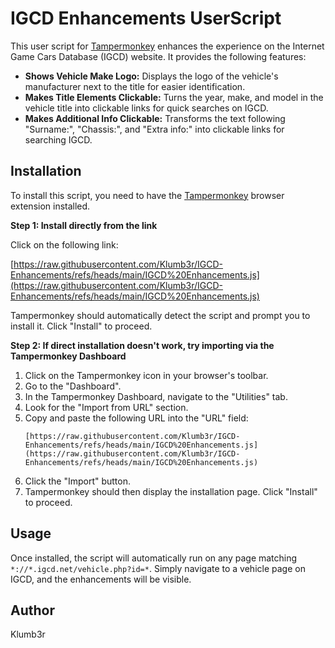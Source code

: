 # IGCD Enhancements UserScript

This user script for [Tampermonkey](https://www.tampermonkey.net/) enhances the experience on the Internet Game Cars Database (IGCD) website. It provides the following features:

* **Shows Vehicle Make Logo:** Displays the logo of the vehicle's manufacturer next to the title for easier identification.
* **Makes Title Elements Clickable:** Turns the year, make, and model in the vehicle title into clickable links for quick searches on IGCD.
* **Makes Additional Info Clickable:** Transforms the text following "Surname:", "Chassis:", and "Extra info:" into clickable links for searching IGCD.

## Installation

To install this script, you need to have the [Tampermonkey](https://www.tampermonkey.net/) browser extension installed.

**Step 1: Install directly from the link**

Click on the following link:

[https://raw.githubusercontent.com/Klumb3r/IGCD-Enhancements/refs/heads/main/IGCD%20Enhancements.js](https://raw.githubusercontent.com/Klumb3r/IGCD-Enhancements/refs/heads/main/IGCD%20Enhancements.js)

Tampermonkey should automatically detect the script and prompt you to install it. Click "Install" to proceed.

**Step 2: If direct installation doesn't work, try importing via the Tampermonkey Dashboard**

1.  Click on the Tampermonkey icon in your browser's toolbar.
2.  Go to the "Dashboard".
3.  In the Tampermonkey Dashboard, navigate to the "Utilities" tab.
4.  Look for the "Import from URL" section.
5.  Copy and paste the following URL into the "URL" field:
    ```
    [https://raw.githubusercontent.com/Klumb3r/IGCD-Enhancements/refs/heads/main/IGCD%20Enhancements.js](https://raw.githubusercontent.com/Klumb3r/IGCD-Enhancements/refs/heads/main/IGCD%20Enhancements.js)
    ```
6.  Click the "Import" button.
7.  Tampermonkey should then display the installation page. Click "Install" to proceed.

## Usage

Once installed, the script will automatically run on any page matching `*://*.igcd.net/vehicle.php?id=*`. Simply navigate to a vehicle page on IGCD, and the enhancements will be visible.

## Author

Klumb3r
